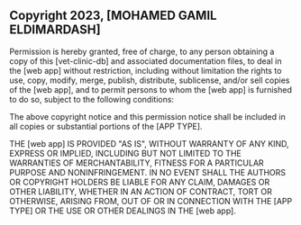 ## Copyright 2023, [MOHAMED GAMIL ELDIMARDASH]

Permission is hereby granted, free of charge, to any person obtaining a copy of this [vet-clinic-db] and associated documentation files, to deal in the [web app] without restriction, including without limitation the rights to use, copy, modify, merge, publish, distribute, sublicense, and/or sell copies of the [web app], and to permit persons to whom the [web app] is furnished to do so, subject to the following conditions:

The above copyright notice and this permission notice shall be included in all copies or substantial portions of the [APP TYPE].

THE [web app] IS PROVIDED "AS IS", WITHOUT WARRANTY OF ANY KIND, EXPRESS OR IMPLIED, INCLUDING BUT NOT LIMITED TO THE WARRANTIES OF MERCHANTABILITY, FITNESS FOR A PARTICULAR PURPOSE AND NONINFRINGEMENT. IN NO EVENT SHALL THE AUTHORS OR COPYRIGHT HOLDERS BE LIABLE FOR ANY CLAIM, DAMAGES OR OTHER LIABILITY, WHETHER IN AN ACTION OF CONTRACT, TORT OR OTHERWISE, ARISING FROM, OUT OF OR IN CONNECTION WITH THE [APP TYPE] OR THE USE OR OTHER DEALINGS IN THE [web app].
